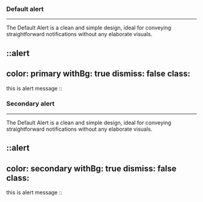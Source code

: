 ### Default alert
---
The Default Alert is a clean and simple design, ideal for conveying straightforward notifications without any elaborate visuals.

::alert
---
color: primary
withBg: true
dismiss: false
class: 
---
this is alert message
::

### Secondary alert
---
The Default Alert is a clean and simple design, ideal for conveying straightforward notifications without any elaborate visuals.

::alert
---
color: secondary
withBg: true
dismiss: false
class: 
---
this is alert message
::